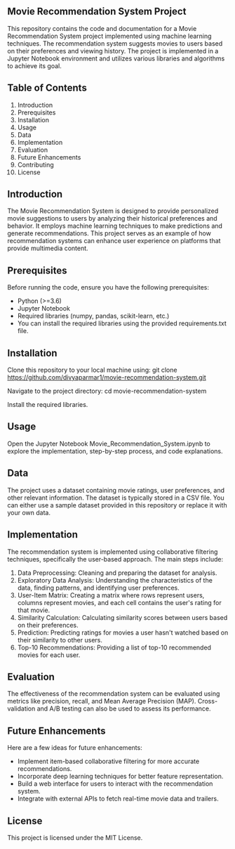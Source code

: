 ## Movie Recommendation System Project
This repository contains the code and documentation for a Movie Recommendation System project implemented using machine learning techniques. The recommendation system suggests movies to users based on their preferences and viewing history. The project is implemented in a Jupyter Notebook environment and utilizes various libraries and algorithms to achieve its goal.

## Table of Contents
1. Introduction
2. Prerequisites
3. Installation
4. Usage
5. Data
6. Implementation
7. Evaluation
8. Future Enhancements
9. Contributing
10. License
    
## Introduction
The Movie Recommendation System is designed to provide personalized movie suggestions to users by analyzing their historical preferences and behavior. It employs machine learning techniques to make predictions and generate recommendations. This project serves as an example of how recommendation systems can enhance user experience on platforms that provide multimedia content.

## Prerequisites
Before running the code, ensure you have the following prerequisites:
- Python (>=3.6)
- Jupyter Notebook
- Required libraries (numpy, pandas, scikit-learn, etc.)
- You can install the required libraries using the provided requirements.txt file.

## Installation
Clone this repository to your local machine using:
git clone https://github.com/divyaparmar1/movie-recommendation-system.git

Navigate to the project directory:
cd movie-recommendation-system

Install the required libraries.

## Usage
Open the Jupyter Notebook Movie_Recommendation_System.ipynb to explore the implementation, step-by-step process, and code explanations.

## Data
The project uses a dataset containing movie ratings, user preferences, and other relevant information. The dataset is typically stored in a CSV file. You can either use a sample dataset provided in this repository or replace it with your own data.

## Implementation
The recommendation system is implemented using collaborative filtering techniques, specifically the user-based approach. The main steps include:
1. Data Preprocessing: Cleaning and preparing the dataset for analysis.
2. Exploratory Data Analysis: Understanding the characteristics of the data, finding patterns, and identifying user preferences.
3. User-Item Matrix: Creating a matrix where rows represent users, columns represent movies, and each cell contains the user's rating for that movie.
4. Similarity Calculation: Calculating similarity scores between users based on their preferences.
5. Prediction: Predicting ratings for movies a user hasn't watched based on their similarity to other users.
6. Top-10 Recommendations: Providing a list of top-10 recommended movies for each user.

## Evaluation
The effectiveness of the recommendation system can be evaluated using metrics like precision, recall, and Mean Average Precision (MAP). Cross-validation and A/B testing can also be used to assess its performance.

## Future Enhancements
Here are a few ideas for future enhancements:
- Implement item-based collaborative filtering for more accurate recommendations.
- Incorporate deep learning techniques for better feature representation.
- Build a web interface for users to interact with the recommendation system.
- Integrate with external APIs to fetch real-time movie data and trailers.

## License
This project is licensed under the MIT License.
